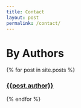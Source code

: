 ```yaml
---
title: Contact
layout: post
permalink: /contact/
---
```


<h1 class="headline">By Authors</h1>
{% for post in site.posts %}
<h3><a href="{{post.url | prepend: site.baseurl}}">{{post.author}}</a></h3>
{% endfor %}
